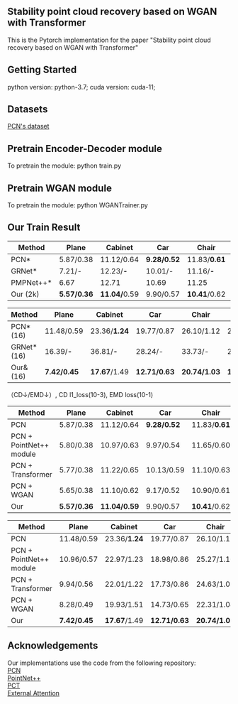 ## Stability point cloud recovery based on WGAN with Transformer

This is the Pytorch implementation for the paper "Stability point cloud recovery based on WGAN with Transformer"

## Getting Started
python version: python-3.7;  cuda version: cuda-11;  

## Datasets
 [PCN's dataset](https://github.com/wentaoyuan/pcn)  
    
## Pretrain Encoder-Decoder module
To pretrain the module: python train.py  

## Pretrain WGAN module
To pretrain the module: python WGANTrainer.py  

## Our Train Result


| Method     | Plane         | Cabinet        | Car           | Chair          | Lamp           | Sofa           | Table         | vessel        | Average       |
|------------|---------------|----------------|---------------|----------------|----------------|----------------|---------------|---------------|---------------|
| PCN\*      | 5.87/0.38     | 11.12/0.64     | **9.28/0.52** | 11.83/**0.61** | 12.78/0.82     | 13.32/0.59     | **9.48/0.55** | 10.79/0.60    | 10.56/0.59    |
| GRNet\*    | 7.21/-        | 12.23/**-**    | 10.01/-       | 11.16/**-**    | 9.18/-         | 12.96-         | 9.72/-        | 8.81/-        | 10.16/-       |
| PMPNet++\* | 6.67          | 12.71          | 10.69         | 11.25          | **8.72**       | 12.73          | 9.67          | **8.75**      | 10.13         |
| Our (2k)   | **5.57/0.36** | <strong>11.04/</strong>0.59 | 9.90/0.57     | **10.41**/0.62 | 11.70/**0.74** | **10.45/0.56** | 9.73/0.62     | 8.95/**0.57** | **9.72/0.58** |

| Method       | Plane         | Cabinet        | Car            | Chair          | Lamp           | Sofa           | Table          | vessel         | Average        |
|--------------|---------------|----------------|----------------|----------------|----------------|----------------|----------------|----------------|----------------|
| PCN\* (16)   | 11.48/0.59    | 23.36/**1.24** | 19.77/0.87     | 26.10/1.12     | 22.16/1.18     | 21.94/0.95     | 19.10/1.00     | 17.25/0.85     | 20.15/0.97     |
| GRNet\* (16) | 16.39/**-**   | 36.81/**-**    | 28.24/-        | 33.73/-        | 24.96/-        | 32.43/-        | 31.42/-        | 21.82/-        | 28.23/-        |
| Our& (16)    | **7.42/0.45** | **17.67**/1.49 | **12.71/0.63** | **20.74/1.03** | **17.30/1.05** | **19.12/0.86** | **13.28/0.89** | **13.13/0.70** | **15.17/0.89** |

（CD↓/EMD↓）, CD l1_loss(10-3), EMD loss(10-1)

| Method                  | Plane         | Cabinet        | Car           | Chair          | Lamp           | Sofa           | Table         | Boat          | Average       |
|-------------------------|---------------|----------------|---------------|----------------|----------------|----------------|---------------|---------------|---------------|
| PCN                     | 5.87/0.38     | 11.12/0.64     | **9.28/0.52** | 11.83/**0.61** | 12.78/0.82     | 13.32/0.59     | **9.48/0.55** | 10.79/0.60    | 10.56/0.59    |
| PCN + PointNet++ module | 5.80/0.38     | 10.97/0.63     | 9.97/0.54     | 11.65/0.60     | 12.41/0.79     | 12.04/0.59     | 9.69/0.59     | 10.09/0.60    | 10.33/0.59    |
| PCN + Transformer       | 5.77/0.38     | 11.22/0.65     | 10.13/0.59    | 11.10/0.63     | 12.03/0.76     | 11.02/0.58     | 9.60/0.59     | 9.93/0.59     | 10.10/0.59    |
| PCN + WGAN              | 5.65/0.38     | 11.10/0.62     | 9.17/0.52     | 10.90/0.61     | 12.00/0.76     | 10.95/0.59     | 9.44/0.55     | 10.01/0.60    | 9.90/0.58     |
| Our                     | **5.57/0.36** | **11.04/0.59** | 9.90/0.57     | **10.41**/0.62 | **11.70/0.74** | **10.45/0.56** | 9.73/0.62     | **8.95/0.57** | **9.72/0.58** |



| Method                  | Plane         | Cabinet        | Car            | Chair          | Lamp           | Sofa           | Table          | Boat           | Average        |
|-------------------------|---------------|----------------|----------------|----------------|----------------|----------------|----------------|----------------|----------------|
| PCN                     | 11.48/0.59    | 23.36/**1.24** | 19.77/0.87     | 26.10/1.12     | 22.16/1.18     | 21.94/0.95     | 19.10/1.00     | 17.25/0.85     | 20.15/0.97     |
| PCN + PointNet++ module | 10.96/0.57    | 22.97/1.23     | 18.98/0.86     | 25.27/1.10     | 21.97/1.18     | 20.99/0.94     | 18.32/0.99     | 16.38/0.84     | 19.48/0.96     |
| PCN + Transformer       | 9.94/0.56     | 22.01/1.22     | 17.73/0.86     | 24.63/1.09     | 20.86/1.16     | 19.87/0.93     | 17.54/0.98     | 15.84/0.83     | 18.55/0.95     |
| PCN + WGAN              | 8.28/0.49     | 19.93/1.51     | 14.73/0.65     | 22.31/1.04     | 19.51/1.08     | 21.07/0.89     | 15.47/0.94     | 14.94/0.79     | 17.03/0.92     |
| Our                     | **7.42/0.45** | **17.67**/1.49 | **12.71/0.63** | **20.74/1.03** | **17.30/1.05** | **19.12/0.86** | **13.28/0.89** | **13.13/0.70** | **15.17/0.89** |


## Acknowledgements 
Our implementations use the code from the following repository:  
[PCN](https://github.com/wentaoyuan/pcn)     
[PointNet++](https://github.com/charlesq34/pointnet2)   
[PCT](https://github.com/MenghaoGuo/PCT)   
[External Attention](https://github.com/MenghaoGuo/EANet)

